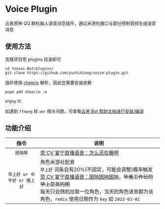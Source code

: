 # Voice Plugin
云崽原神 QQ 群机器人语音消息插件，通过米游社接口与部分预制音频生成语音消息

## 使用方法

克隆项目至 plugins 目录即可
```
cd Yunzai-Bot/plugins/
git clone https://github.com/yuchiXiong/voice-plugin.git
```

插件使用 [cheerio](https://cheerio.js.org/) 解析，因此您需要安装依赖

```
pnpm add cheerio -w
```

enjoy it!

如遇到 `ffmpeg` 转 `amr` 相关问题，可查看[云崽 Bot 帮助文档进行安装/编译](https://github.com/Le-niao/Yunzai-Bot/issues/154#17-%E5%AE%89%E8%A3%85-ffmpeg%E5%8F%AF%E9%80%89)

## 功能介绍
| 指令 | 说明 |
| :---: | --- |
| `困呐啊` | [荧 CV 宴宁直播语音：怎么还在睡啊](https://www.bilibili.com/video/BV1NS4y1q7n3/?spm_id_from=333.337.search-card.all.click) |
| `早上好 or 中午好 or 晚上好` | 角色米游社配音<br /> `早上好` 词条会有20%(不固定，可能会调整)概率触发[荧 CV 宴宁直播语音：困呐困呐困呐](https://www.bilibili.com/video/BV14R4y1f7Ei/?spm_id_from=333.337.search-card.all.click&vd_source=d1b989264b8b671d1a2be75bf67c00b0)，~~毕竟工作日的早上是真的困~~<br /> 每天只会随机拉取一位角色，当天的角色语音都为该角色，`redis` 使用日期作为 `key` 如 `2022-01-01` |

